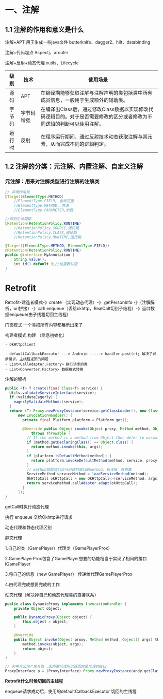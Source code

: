 # 一、注解

## 1.1 注解的作用和意义是什么

注解+APT 用于生成一些java文件 butterknife、dagger2、hilt、databinding

注解+代码埋点 Aspectj、arouter

注解+反射+动态代理 xutils、Lifecycle

| **级别** | **技术**   | **使用场景**                                                 |
| :------: | ---------- | ------------------------------------------------------------ |
|   源码   | APT        | 在编译期能够获取注解与注解声明的类包括类中所有成员信息，一般用于生成额外的辅助类。 |
|  字节码  | 字节码增强 | 在编译出Class后，通过修改Class数据以实现修改代码逻辑目的。对于是否需要修改的区分或者修改为不同逻辑的判断可以使用注解。 |
|  运行时  | 反射       | 在程序运行期间，通过反射技术动态获取注解与其元素，从而完成不同的逻辑判定。 |

## 1.2 注解的分类：元注解、内置注解、自定义注解

### 元注解：用来对注解类型进行注解的注解类

```java
// 声明作用域
@Target(ElementType.METHOD)
    //ElementType.FIELD, 全局变量
    //ElementType.METHOD, 方法
    //ElementType.PARAMETER,参数

//声明生命周期
@Retention(RetentionPolicy.RUNTIME)
    //RetentionPolicy.SOURCE,源码期
    //RetentionPolicy.CLASS,编译期
    //RetentionPolicy.RUNTIME;运行期

@Target({ElementType.METHOD, ElementType.FIELD})
@Retention(RetentionPolicy.RUNTIME)
public @interface MyAnnotation {
    String value(); 
    int id() default 0;//设置默认值
}
```

# Retrofit

Retrofit-建造者模式-》create （实现动态代理）-》 getPersonInfo
-》（注解解析，url拼接）-》ca1I.enqueue（丢给okhttp，RealCalt切到子结程）-》返口数据enqueue(由子线程切回主线桯）



门面模式 一个类把所有内容都展示出来了



构建者模式 构建 （信息初始化）

	- OkHttpClient
	
	- defaultCallbackExecutor ---> Android -----> handler.post(r); 解决了异步请求，主线程返回的问题
	- List<CallAdapter.Factory> 执行请求的类
	- List<Converter.Factory> 数据格式转换

注解的解析

```java
public <T> T create(final Class<T> service) {
  Utils.validateServiceInterface(service);
  if (validateEagerly) {
    eagerlyValidateMethods(service);
  }
  return (T) Proxy.newProxyInstance(service.getClassLoader(), new Class<?>[] { service },
      new InvocationHandler() {
        private final Platform platform = Platform.get();

        @Override public Object invoke(Object proxy, Method method, Object... args)
            throws Throwable {
          // If the method is a method from Object then defer to normal invocation.
          if (method.getDeclaringClass() == Object.class) {
            return method.invoke(this, args);
          }
          if (platform.isDefaultMethod(method)) {
            return platform.invokeDefaultMethod(method, service, proxy, args);
          }
          // method就是我们自己创建的接口的method，有注解，有参数
          ServiceMethod serviceMethod = loadServiceMethod(method);
          OkHttpCall okHttpCall = new OkHttpCall<>(serviceMethod, args);
          return serviceMethod.callAdapter.adapt(okHttpCall);
        }
      });
}
```



getCall时执行动态代理

执行  enqueue 交给Okhttp进行请求



动态代理和静态代理区别

静态代理 

1.自己的类（GamePlayer）代理类（GamePlayerProx）

2.GamePlayerProx包含了GamePlayer想要的功能相当于实现了相同的接口IGamePlayer

3.将自己的信息（new GamePlayer） 传递给代理GamePlayerProx

4.由代理完成想要完成的工作

动态代理（解决掉自己和动态代理类的直接联系）

```java
public class DynamicProxy implements InvocationHandler {
    private Object object;

    public DynamicProxy(Object object) {
        this.object = object;
    }

    @Override
    public Object invoke(Object proxy, Method method, Object[] args) throws Throwable {
        method.invoke(object, args);
        return object;
    }
}
```

```java
// 和中介公司产生关联 ,因为要代理所以返回的是代理的接口
ProxyInterface p = (ProxyInterface) Proxy.newProxyInstance(andy.getClass().getClassLoader(), andy.getClass().getInterfaces(), new DynamicProxy(andy));
```



**Retrofit什么时候切回的主线程**

enqueue请求成功后，使用的defaultCallbackExecutor 切回的主线程

